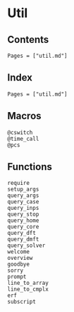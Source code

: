 # Util

## Contents

```@contents
Pages = ["util.md"]
```

## Index

```@index
Pages = ["util.md"]
```

## Macros

```@docs
@cswitch
@time_call
@pcs
```

## Functions

```@docs
require
setup_args
query_args
query_case
query_inps
query_stop
query_home
query_core
query_dft
query_dmft
query_solver
welcome
overview
goodbye
sorry
prompt
line_to_array
line_to_cmplx
erf
subscript
```
